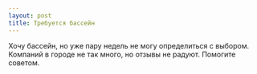 ```yaml
---
layout: post 
title: Требуется бассейн 
--- 
```

Хочу бассейн, но уже пару недель не могу определиться с выбором. Компаний в городе не так много, но отзывы не радуют. Помогите советом.